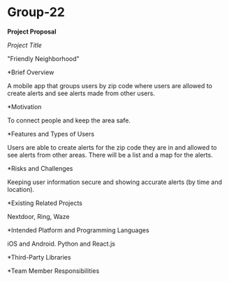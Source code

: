# Group-22

**Project Proposal**

*Project Title*

"Friendly Neighborhood"

*Brief Overview

A mobile app that groups users by zip code where users are allowed to create alerts and see alerts made from other users. 

*Motivation

To connect people and keep the area safe.

*Features and Types of Users

Users are able to create alerts for the zip code they are in and allowed to see alerts from other areas. There will be a list and a map for the alerts.

*Risks and Challenges

Keeping user information secure and showing accurate alerts (by time and location). 

*Existing Related Projects

Nextdoor, Ring, Waze

*Intended Platform and Programming Languages

iOS and Android. Python and React.js

*Third-Party Libraries

*Team Member Responsibilities
